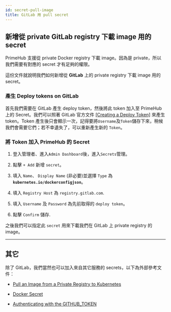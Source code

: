 ```yaml
---
id: secret-pull-image
title: GitLab 用 pull secret
---
```


## 新增從 private GitLab registry 下載 image 用的 secret

PrimeHub 支援從 private Docker registry 下載 image。因為是 private，所以我們需要有對應的 secret 才有足夠的權限。

這份文件就說明我們如何新增從 **GitLab** 上的 private registry 下載 image 用的 secret。

### 產生 Deploy tokens on GitLab

首先我們需要在 GitLab 產生 deploy token，然後將此 token 加入至 PrimeHub 上的 Secret。我們可以照著 GitLab 官方文件 [[Creating a Deploy Token]](https://docs.gitlab.com/ee/user/project/deploy_tokens/#creating-a-deploy-token) 來產生 token。Token 產生後只會顯示一次，記得要將`Username`及`Token`儲存下來，稍候我們會需要它們；若不幸遺失了，可以重新產生新的 `Token`。

### 將 Token 加入 PrimeHub 的 Secret

1. 登入管理者、進入`Admin Dashboard`後，進入`Secrets`管理。

2. 點擊 `+ Add` 新增 `secret`。

3. 填入 `Name`、 `Display Name` (非必要)並選擇 `Type` 為 **`kubernetes.io/dockerconfigjson`**。

4. 填入 `Registry Host` 為 `registry.gitlab.com`.

5. 填入 `Username` 及 `Password` 為先前取得的 `deploy token`。

6. 點擊 `Confirm` 儲存.

之後我們可以指定此 `secret` 用來下載我們在 GitLab 上 private registry 的 image。

---

## 其它

除了 GitLab，我們當然也可以加入來自其它服務的 secrets，以下為外部參考文件：

+ [Pull an Image from a Private Registry to Kubernetes](https://kubernetes.io/docs/tasks/configure-pod-container/pull-image-private-registry/)
  
+ [Docker Secret](https://docs.docker.com/engine/swarm/secrets/)

+ [Authenticating with the GITHUB_TOKEN](https://help.github.com/en/actions/configuring-and-managing-workflows/authenticating-with-the-github_token)